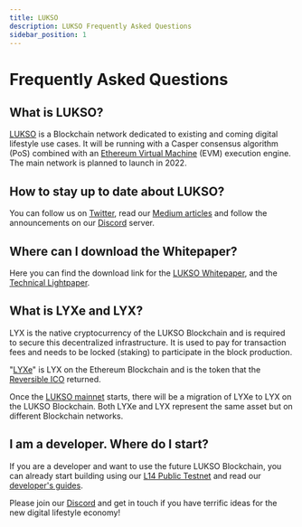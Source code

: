 ```yaml
---
title: LUKSO
description: LUKSO Frequently Asked Questions
sidebar_position: 1
---
```


# Frequently Asked Questions

## What is LUKSO?

[LUKSO](https://lukso.network/) is a Blockchain network dedicated to existing and coming digital lifestyle use cases. It will be running with a Casper consensus algorithm (PoS) combined with an [Ethereum Virtual Machine](https://medium.com/mycrypto/the-ethereum-virtual-machine-how-does-it-work-9abac2b7c9e) (EVM) execution engine. The main network is planned to launch in 2022.

## How to stay up to date about LUKSO?

You can follow us on [Twitter](https://twitter.com/lukso_io), read our [Medium articles](https://medium.com/lukso) and follow the announcements on our [Discord](https://discord.gg/lukso) server.

## Where can I download the Whitepaper?

Here you can find the download link for the [LUKSO Whitepaper](https://lukso.network/assets/LUKSO_Whitepaper.pdf), and the [Technical Lightpaper](https://lukso.network/assets/LUKSO_Technical_Lightpaper.pdf).

## What is LYXe and LYX?

LYX is the native cryptocurrency of the LUKSO Blockchain and is required to secure this decentralized infrastructure. It is used to pay for transaction fees and needs to be locked (staking) to participate in the block production.

"[LYXe](https://etherscan.io/token/0xA8b919680258d369114910511cc87595aec0be6D)" is LYX on the Ethereum Blockchain and is the token that the [Reversible ICO](https://rico.lukso.network) returned.

Once the [LUKSO mainnet](../networks/mainnet.md) starts, there will be a migration of LYXe to LYX on the LUKSO Blockchain. Both LYXe and LYX represent the same asset but on different Blockchain networks.

## I am a developer. Where do I start?

If you are a developer and want to use the future LUKSO Blockchain, you can already start building using our [L14 Public Testnet](../networks/l14-testnet.md) and read our [developer's guides](../guides/universal-profile/create-profile).

Please join our [Discord](https://discord.gg/lukso) and get in touch if you have terrific ideas for the new digital lifestyle economy!
